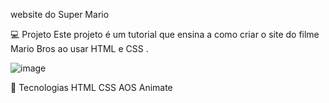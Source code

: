 website do Super Mario

💻 Projeto
Este projeto é um tutorial que ensina a como criar o site do filme Mario Bros ao usar HTML e CSS .

![image](https://github.com/user-attachments/assets/63c58ee1-6d17-4b3d-8cd5-a19a24d4683c)


🚀 Tecnologias
HTML
CSS
AOS Animate
